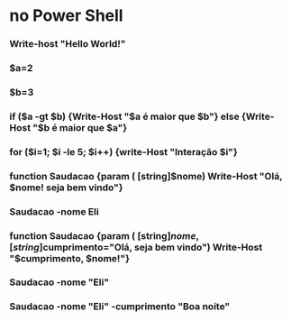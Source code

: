 # no Power Shell

### Write-host "Hello World!"

### $a=2
### $b=3
### if ($a -gt $b) {Write-Host "$a é maior que $b"} else {Write-Host "$b é maior que $a"}

### for ($i=1; $i -le 5; $i++) {write-Host "Interação $i"}

### function Saudacao {param ( [string]$nome) Write-Host "Olá, $nome! seja bem vindo"}
### Saudacao -nome Eli

### function Saudacao {param ( [string]$nome, [string]$cumprimento="Olá, seja bem vindo") Write-Host "$cumprimento, $nome!"}
### Saudacao -nome "Eli"
### Saudacao -nome "Eli" -cumprimento "Boa noite"

